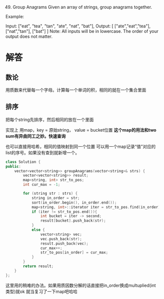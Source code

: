 49. Group Anagrams
Given an array of strings, group anagrams together.

Example:

Input: ["eat", "tea", "tan", "ate", "nat", "bat"],
Output:
[
  ["ate","eat","tea"],
  ["nat","tan"],
  ["bat"]
]
Note:
All inputs will be in lowercase.
The order of your output does not matter.

# 解答
## 数论
用质数来代替每一个字母。计算每一个单词的积，相同的就在一个集合里面

## 排序
把每个string先排序，然后相同的放在一个里面

实现上
用map，key = 原始string， value = bucket位置
**这个map的用法和two sum有异曲同工之妙。快速查询**

也可以直接用哈希，相同的值映射到同一个位置
可以用一个map记录“值”对应的list的序号。如果没有查到就新增一个。

```c++
class Solution {
public:
    vector<vector<string>> groupAnagrams(vector<string>& strs) {
        vector<vector<string>> result;
        map<string, int> str_to_pos;
        int cur_max = -1;

        for (string str : strs) {
            string in_order = str;
            sort(in_order.begin(), in_order.end());
            map<string, int>::iterator iter = str_to_pos.find(in_order);
            if (iter != str_to_pos.end()){
                int bucket = iter -> second;
                result[bucket].push_back(str);
            }
            else {
                vector<string> vec;
                vec.push_back(str);
                result.push_back(vec);
                cur_max++;
                str_to_pos[in_order] = cur_max;
            }
        }
        return result;
    }
};
```
这里用的稍难的办法。如果用质因数分解的话直接把in_order换成multuplied(int类型)就ok
就当复习了一下map吧哈哈
   